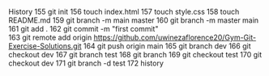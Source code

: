 History
  155  git init
  156  touch index.html
  157  touch style.css
  158  touch README.md
  159  git branch -m main master
  160  git branch -m master main
  161  git add .
  162  git commit -m "first commit"      
  163  git remote add origin https://github.com/uwinezaflorence20/Gym-Git-Exercise-Solutions.git
  164  git push origin main
  165  git branch dev
  166  git checkout dev
  167  git branch test
  168  git branch
  169  git checkout test
  170  git checkout dev
  171  git branch -d test
  172  history